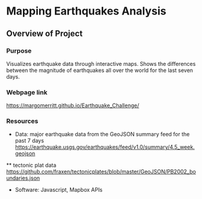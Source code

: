 # Mapping Earthquakes Analysis

## Overview of Project

### Purpose
Visualizes earthquake data through interactive maps. Shows the differences between the magnitude of earthquakes all over the world for the last seven days.


### Webpage link

https://margomerritt.github.io/Earthquake_Challenge/

### Resources
* Data: major earthquake data from the GeoJSON summary feed for the past 7 days 
https://earthquake.usgs.gov/earthquakes/feed/v1.0/summary/4.5_week.geojson

** tectonic plat data 
https://github.com/fraxen/tectonicplates/blob/master/GeoJSON/PB2002_boundaries.json

* Software: Javascript, Mapbox APIs
